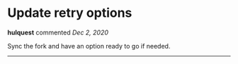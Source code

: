 # Update retry options

**hulquest** commented *Dec 2, 2020*

Sync the fork and have an option ready to go if needed.
<br />
***


